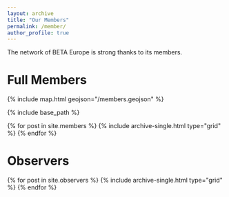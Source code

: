 ```yaml
---
layout: archive
title: "Our Members"
permalink: /member/
author_profile: true
---
```


The network of BETA Europe is strong thanks to its members.

# Full Members

{% include map.html geojson="/members.geojson" %}

{% include base_path %}

<div class="grid__wrapper grid__partners">
  {% for post in site.members %}
    {% include archive-single.html type="grid" %}
  {% endfor %}
</div>

<div class="grid__wrapper grid__partners">
</div>

# Observers
<div class="grid__wrapper grid__partners">
  {% for post in site.observers %}
    {% include archive-single.html type="grid" %}
  {% endfor %}
</div>
